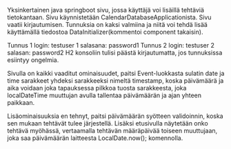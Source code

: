 Yksinkertainen java springboot sivu, jossa käyttäjä voi lisäillä tehtäviä tietokantaan.
Sivu käynnistetään CalendarDatabaseApplicationista.
Sivu vaatii kirjautumisen. Tunnuksia on kaksi valmiina ja niitä voi tehdä lisää käyttämällä tiedostoa DataInitializer(kommentoi component takaisin).

Tunnus 1
  login: testuser 1
  salasana: password1
Tunnus 2
  login: testuser 2
  salasan: password2
H2 konsoliin tulisi päästä kirjautumatta, jos tunnuksissa esiintyy ongelmia.

Sivulla on kaikki vaaditut ominaisuudet, paitsi Event-luokkasta sulatin date ja time sarakkeet yhdeksi sarakkeeksi nimeltä timestamp,
koska päivämäärä ja aika voidaan joka tapauksessa pilkkoa tuosta sarakkeesta, joka localDateTime muuttujan avulla tallentaa päivämäärän ja ajan yhteen paikkaan.

Lisäominaisuuksia en tehnyt, paitsi päivämäärän syötteen validoinnin, koska sen mukaan tehtävät tulee järjestellä. Lisäksi etusivulla näytetään onko tehtävä myöhässä,
vertaamalla tehtävän määräpäivää toiseen muuttujaan, joka saa päivämäärän laitteesta LocalDate.now(); komennolla.
